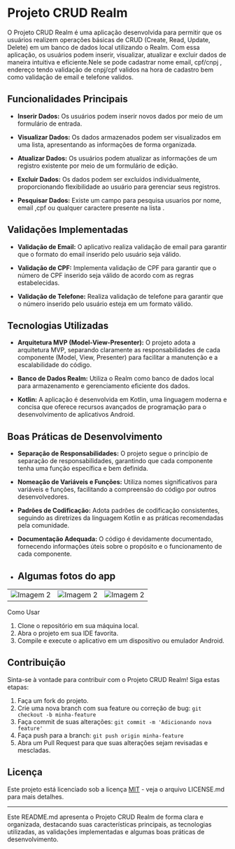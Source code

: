 # Projeto CRUD Realm

O Projeto CRUD Realm é uma aplicação desenvolvida para permitir que os usuários realizem operações básicas de CRUD (Create, Read, Update, Delete) em um banco de dados local utilizando o Realm. Com essa aplicação, os usuários podem inserir, visualizar, atualizar e excluir dados de maneira intuitiva e eficiente.Nele se pode cadastrar nome email, cpf/cnpj , endereço tendo validação de cnpj/cpf validos na hora de cadastro bem como validação de email e telefone validos. 

## Funcionalidades Principais

- **Inserir Dados:** Os usuários podem inserir novos dados por meio de um formulário de entrada.

- **Visualizar Dados:** Os dados armazenados podem ser visualizados em uma lista, apresentando as informações de forma organizada.

- **Atualizar Dados:** Os usuários podem atualizar as informações de um registro existente por meio de um formulário de edição.

- **Excluir Dados:** Os dados podem ser excluídos individualmente, proporcionando flexibilidade ao usuário para gerenciar seus registros.

- **Pesquisar Dados:** Existe um campo para pesquisa usuarios por nome, email ,cpf ou qualquer caractere presente na lista .

## Validações Implementadas

- **Validação de Email:** O aplicativo realiza validação de email para garantir que o formato do email inserido pelo usuário seja válido.

- **Validação de CPF:** Implementa validação de CPF para garantir que o número de CPF inserido seja válido de acordo com as regras estabelecidas.

- **Validação de Telefone:** Realiza validação de telefone para garantir que o número inserido pelo usuário esteja em um formato válido.

## Tecnologias Utilizadas

- **Arquitetura MVP (Model-View-Presenter):** O projeto adota a arquitetura MVP, separando claramente as responsabilidades de cada componente (Model, View, Presenter) para facilitar a manutenção e a escalabilidade do código.

- **Banco de Dados Realm:** Utiliza o Realm como banco de dados local para armazenamento e gerenciamento eficiente dos dados.

- **Kotlin:** A aplicação é desenvolvida em Kotlin, uma linguagem moderna e concisa que oferece recursos avançados de programação para o desenvolvimento de aplicativos Android.

## Boas Práticas de Desenvolvimento

- **Separação de Responsabilidades:** O projeto segue o princípio de separação de responsabilidades, garantindo que cada componente tenha uma função específica e bem definida.

- **Nomeação de Variáveis e Funções:** Utiliza nomes significativos para variáveis e funções, facilitando a compreensão do código por outros desenvolvedores.

- **Padrões de Codificação:** Adota padrões de codificação consistentes, seguindo as diretrizes da linguagem Kotlin e as práticas recomendadas pela comunidade.

- **Documentação Adequada:** O código é devidamente documentado, fornecendo informações úteis sobre o propósito e o funcionamento de cada componente.

- ## Algumas fotos do app

<table> 
  <tr>
    <td><img src="https://github.com/giuliano15/Crud-Realm-Kotlin/assets/12647380/46472993-86f2-4b8c-b725-cc7fdf0a0718" alt="Imagem 2"></td>
    <td><img src="https://github.com/giuliano15/Crud-Realm-Kotlin/assets/12647380/26fc9242-b775-475e-94a9-7a2a6fadfedf" alt="Imagem 2"></td>
    <td><img src="https://github.com/giuliano15/Crud-Realm-Kotlin/assets/12647380/1cbb59c5-8acc-43bf-99a6-c3825d73f76b" alt="Imagem 2"></td>
 </tr>
</table
![Screenshot_2024-02-14-20-47-28-1](https://github.com/giuliano15/Crud-Realm-Kotlin/assets/12647380/26fc9242-b775-475e-94a9-7a2a6fadfedf)
![Screenshot_2024-02-14-20-52-29-4](https://github.com/giuliano15/Crud-Realm-Kotlin/assets/12647380/1cbb59c5-8acc-43bf-99a6-c3825d73f76b)

## Como Usar

1. Clone o repositório em sua máquina local.
2. Abra o projeto em sua IDE favorita.
3. Compile e execute o aplicativo em um dispositivo ou emulador Android.

## Contribuição

Sinta-se à vontade para contribuir com o Projeto CRUD Realm! Siga estas etapas:

1. Faça um fork do projeto.
2. Crie uma nova branch com sua feature ou correção de bug: `git checkout -b minha-feature`
3. Faça commit de suas alterações: `git commit -m 'Adicionando nova feature'`
4. Faça push para a branch: `git push origin minha-feature`
5. Abra um Pull Request para que suas alterações sejam revisadas e mescladas.

## Licença

Este projeto está licenciado sob a licença [MIT](LICENSE.md) - veja o arquivo LICENSE.md para mais detalhes.

---

Este README.md apresenta o Projeto CRUD Realm de forma clara e organizada, destacando suas características principais, as tecnologias utilizadas, as validações implementadas e algumas boas práticas de desenvolvimento.
